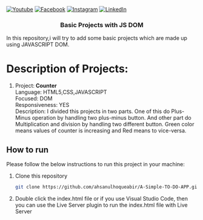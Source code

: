 [![Youtube][youtube-shield]][youtube-url]
[![Facebook][facebook-shield]][facebook-url]
[![Instagram][instagram-shield]][instagram-url]
[![LinkedIn][linkedin-shield]][linkedin-url]


 <h3 align="center">Basic Projects with JS DOM</h3>

In this repository,i will try to add some basic projects which are made up using JAVASCRIPT DOM. 

<h1> Description of Projects: </h1>

<ol>
<li> <p>
Project:<b> Counter </b><br>
Language: HTML5,CSS,JAVASCRIPT<br>
Focused: DOM<br>
Responsiveness: YES<br>
Description: I divided this projects in two parts. One of this do Plus-Minus operation by handling two plus-minus button. And other part do Multiplication and division by handling two different button. Green color means values of counter is increasing and Red means to vice-versa. </p></li>

</ol>


## How to run

Please follow the below instructions to run this project in your machine:

1. Clone this repository
   ```sh
   git clone https://github.com/ahsanulhoqueabir/A-Simple-TO-DO-APP.git
   ```
2. Double click the index.html file or if you use Visual Studio Code, then you can use the Live Server plugin to run the index.html file with Live Server



<!-- MARKDOWN LINKS & IMAGES -->

[youtube-shield]: https://img.shields.io/badge/-Youtube-black.svg?style=flat-square&logo=youtube&color=555&logoColor=white
[youtube-url]: https://youtube.com/AhsanulAbir
[facebook-shield]: https://img.shields.io/badge/-Facebook-black.svg?style=flat-square&logo=facebook&color=555&logoColor=white
[facebook-url]: https://facebook.com/mdahsanulhoqueabir
[instagram-shield]: https://img.shields.io/badge/-Instagram-black.svg?style=flat-square&logo=instagram&color=555&logoColor=white
[instagram-url]: https://instagram.com/Ahsanul.H.abir
[linkedin-shield]: https://img.shields.io/badge/-LinkedIn-black.svg?style=flat-square&logo=linkedin&colorB=555
[linkedin-url]: https://linkedin.com/company/AhsanulHoqueAbir
